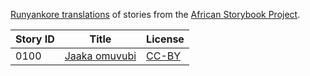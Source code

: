 [Runyankore translations](http://my.africanstorybook.org/language/runyankore) of stories from the [African Storybook Project](http://my.africanstorybook.org).

Story ID | Title | License
-------- | ----- | -------
0100 | [Jaaka omuvubi](http://africanstorybook.org/stories/jaaka-omuvubi-1) | [CC-BY](https://creativecommons.org/licenses/by/3.0/)
